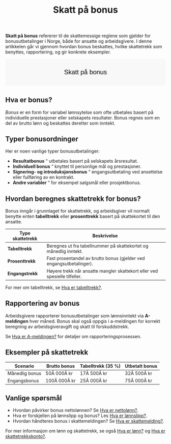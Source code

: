 ﻿---
title: "Skatt på bonus"
seoTitle: "Skatt på bonus"
meta_description: '**Skatt på bonus** refererer til de skattemessige reglene som gjelder for bonusutbetalinger i Norge, både for ansatte og arbeidsgivere. I denne artikkelen gå...'
slug: skatt-pa-bonus
type: blog
layout: pages/single
---

**Skatt på bonus** refererer til de skattemessige reglene som gjelder for bonusutbetalinger i Norge, både for ansatte og arbeidsgivere. I denne artikkelen går vi gjennom hvordan bonus beskattes, hvilke skattetrekk som benyttes, rapportering, og gir konkrete eksempler.

![Skatt på bonus](skatt-pa-bonus-image.svg)

## Hva er bonus?

*Bonus* er en form for variabel lønnsytelse som ofte utbetales basert på individuelle prestasjoner eller selskapets resultater. Bonus regnes som en del av brutto lønn og beskattes deretter som inntekt.

## Typer bonusordninger

Her er noen vanlige typer bonusutbetalinger:

* **Resultatbonus** “ utbetales basert på selskapets årsresultat.
* **Individuell bonus** “ knyttet til personlige mål og prestasjoner.
* **Signering- og introduksjonsbonus** “ engangsutbetaling ved ansettelse eller fullføring av en kontrakt.
* **Andre variabler** “ for eksempel salgsmål eller prosjektbonus.

## Hvordan beregnes skattetrekk for bonus?

Bonus inngår i grunnlaget for skattetrekk, og arbeidsgiver vil normalt benytte enten **tabelltrekk** eller **prosenttrekk** basert på skattekortet til den ansatte.

| Type skattetrekk | Beskrivelse                                                                |
|------------------|----------------------------------------------------------------------------|
| **Tabelltrekk**  | Beregnes ut fra tabellnummer på skattekortet og månedlig inntekt.          |
| **Prosenttrekk** | Fast prosentandel av brutto bonus (gjelder ved engangsutbetalinger).       |
| **Engangstrekk** | Høyere trekk når ansatte mangler skattekort eller ved spesielle tilfeller. |

For mer om tabelltrekk, se [Hva er tabelltrekk?](/blogs/regnskap/hva-er-tabelltrekk "Hva er tabelltrekk?").

## Rapportering av bonus

Arbeidsgivere rapporterer bonusutbetalinger som lønnsinntekt via **A-meldingen** hver måned. Bonus skal også oppgis i a-meldingen for korrekt beregning av arbeidsgiveravgift og skatt til forskuddstrekk.

Se [Hva er A-meldingen?](/blogs/regnskap/hva-er-a-melding "Hva er A-melding?") for detaljer om rapporteringsprosessen.

## Eksempler på skattetrekk

| Scenario           | Brutto bonus | Tabelltrekk (35 %) | Utbetalt bonus |
|--------------------|--------------|--------------------|----------------|
| Månedlig bonus     | 50Â 000Â kr    | 17Â 500Â kr          | 32Â 500Â kr      |
| Engangsbonus       | 100Â 000Â kr   | 25Â 000Â kr          | 75Â 000Â kr      |

## Vanlige spørsmål

* Hvordan påvirker bonus nettolønnen? Se [Hva er nettolønn?](/blogs/regnskap/hva-er-nettolonn "Hva er Nettolønn?").
* Hva er forskjellen på lønnslipp og bonus? Les [Hva er lønnslipp?](/blogs/regnskap/hva-er-lonnslipp "Hva er Lønnslipp?").
* Hvordan håndteres bonus i skattemeldingen? Se [Hva er skattemelding?](/blogs/regnskap/skattemelding "Hva er Skattemelding?").

For mer informasjon om lønn og skattetrekk, se også [Hva er lønn?](/blogs/regnskap/hva-er-lonn "Hva er Lønn?") og [Hva er skattetrekkskonto?](/blogs/regnskap/hva-er-skattetrekkskonto "Hva er Skattetrekkskonto?").









